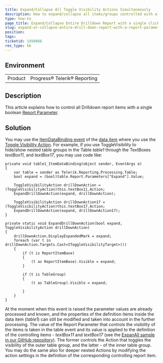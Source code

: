 ```yaml
---
title: Expand/Collapse All Toggle Visibility Actions Simultaneously
description: How to expand/collapse all items/groups controlled with a Toggle Visibility Action through a single Report Paramater
type: how-to
page_title: Expand/Collapse Entire Drilldown Report with a single click
slug: expand-or-collapse-entire-drill-down-report-with-a-report-parameter
position: 
tags: 
ticketid: 1450066
res_type: kb
---
```


## Environment
<table>
	<tbody>
		<tr>
			<td>Product</td>
			<td>Progress® Telerik® Reporting</td>
		</tr>
	</tbody>
</table>


## Description
This article explains how to control all Drilldown report items with a single boolean [Report Parameter](../designing-reports-parameters).

## Solution
You may use the [ItemDataBinding event](../using-report-item-events) of the [data item](../data-items) where you use the 
[Toggle Visibility Action](../designing-reports-interactivity-drill-down). For example, if you use ToggleVisibility to hide/show 
nested table groups in the Table _table1_ through the TextBoxes _textBox11_, and _textBox17_, you may use code like:

```CSharp
private void table1_ItemDataBinding(object sender, EventArgs e)
{
    var table = sender as Telerik.Reporting.Processing.Table;
    bool expand = (bool)table.Report.Parameters["Expand"].Value;

    ToggleVisibilityAction drillDownAction = (ToggleVisibilityAction)this.textBox11.Action;
    ExpandDrillDownAction(expand, drillDownAction);

    ToggleVisibilityAction drillDownAction17 = (ToggleVisibilityAction)this.textBox17.Action;
    ExpandDrillDownAction(expand, drillDownAction17);
}

private static void ExpandDrillDownAction(bool expand, ToggleVisibilityAction drillDownAction)
{
    drillDownAction.DisplayExpandedMark = expand;
    foreach (var t in drillDownAction.Targets.Cast<IToggleVisibilityTarget>())
    {
        if (t is ReportItemBase)
        {
            (t as ReportItemBase).Visible = expand;
        }

        if (t is TableGroup)
        {
            (t as TableGroup).Visible = expand;

        }
    }
}
```
At the moment when
this event is raised the parameter values are already processed and known, and the properties of the definition items inside 
the data item (_table1_) can still be modified and taken into account in the further processing.
The value of the Report Parameter that controls the visibility of the items is taken in the table event and its value 
is applied to the definition of the controlling items - _textBox11_ and _textBox17_ (see the [ExpanAll sample in our GitHub repository](https://github.com/telerik/reporting-samples/tree/master/ExpandAll)). 
The former controls the Action that toggles the visibility of the outer table group, and the latter - of the inner table group. 
You may do the same also for deeper nested Actions by modifying the action settings in the definition of the corresponding controlling 
report item.
